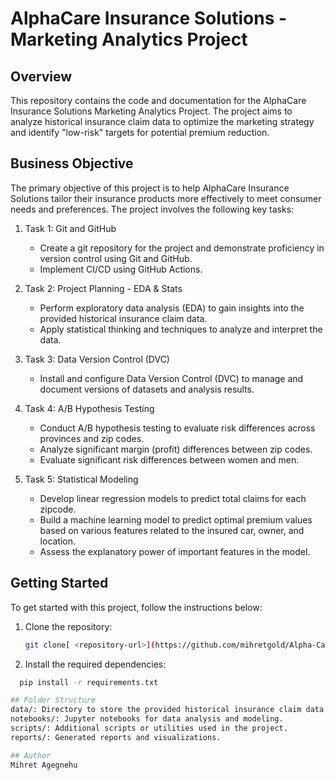 # AlphaCare Insurance Solutions - Marketing Analytics Project

## Overview
This repository contains the code and documentation for the AlphaCare Insurance Solutions Marketing Analytics Project. The project aims to analyze historical insurance claim data to optimize the marketing strategy and identify "low-risk" targets for potential premium reduction.

## Business Objective
The primary objective of this project is to help AlphaCare Insurance Solutions tailor their insurance products more effectively to meet consumer needs and preferences. The project involves the following key tasks:

1. Task 1: Git and GitHub
   - Create a git repository for the project and demonstrate proficiency in version control using Git and GitHub.
   - Implement CI/CD using GitHub Actions.

2. Task 2: Project Planning - EDA & Stats
   - Perform exploratory data analysis (EDA) to gain insights into the provided historical insurance claim data.
   - Apply statistical thinking and techniques to analyze and interpret the data.

3. Task 3: Data Version Control (DVC)
   - Install and configure Data Version Control (DVC) to manage and document versions of datasets and analysis results.

4. Task 4: A/B Hypothesis Testing
   - Conduct A/B hypothesis testing to evaluate risk differences across provinces and zip codes.
   - Analyze significant margin (profit) differences between zip codes.
   - Evaluate significant risk differences between women and men.

5. Task 5: Statistical Modeling
   - Develop linear regression models to predict total claims for each zipcode.
   - Build a machine learning model to predict optimal premium values based on various features related to the insured car, owner, and location.
   - Assess the explanatory power of important features in the model.

## Getting Started
To get started with this project, follow the instructions below:

1. Clone the repository:
   ```bash
   git clone[ <repository-url>](https://github.com/mihretgold/Alpha-Care-Insurance-Solutions)
2. Install the required dependencies:
```bash
  pip install -r requirements.txt

## Folder Structure
data/: Directory to store the provided historical insurance claim data.
notebooks/: Jupyter notebooks for data analysis and modeling.
scripts/: Additional scripts or utilities used in the project.
reports/: Generated reports and visualizations.

## Author
Mihret Agegnehu 
